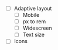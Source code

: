 
- [ ] Adaptive layout
  - [ ] Mobile
  - [ ] px to rem
  - [ ] Widescreen
  - [ ] Text size
- [ ] Icons